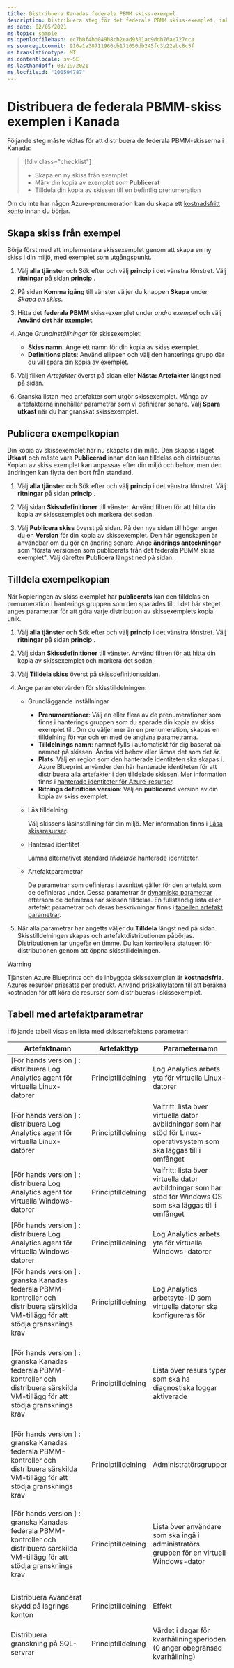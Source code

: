 ```yaml
---
title: Distribuera Kanadas federala PBMM skiss-exempel
description: Distribuera steg för det federala PBMM skiss-exemplet, inklusive information om skiss artefakt parameter.
ms.date: 02/05/2021
ms.topic: sample
ms.openlocfilehash: ec7b0f4bd049b8cb2ead9301ac9ddb76ae727cca
ms.sourcegitcommit: 910a1a38711966cb171050db245fc3b22abc8c5f
ms.translationtype: MT
ms.contentlocale: sv-SE
ms.lasthandoff: 03/19/2021
ms.locfileid: "100594787"
---
```

# <a name="deploy-the-canada-federal-pbmm-blueprint-samples"></a>Distribuera de federala PBMM-skiss exemplen i Kanada

Följande steg måste vidtas för att distribuera de federala PBMM-skisserna i Kanada:

> [!div class="checklist"]
> - Skapa en ny skiss från exemplet
> - Märk din kopia av exemplet som **Publicerat**
> - Tilldela din kopia av skissen till en befintlig prenumeration

Om du inte har någon Azure-prenumeration kan du skapa ett [kostnadsfritt konto](https://azure.microsoft.com/free) innan du börjar.

## <a name="create-blueprint-from-sample"></a>Skapa skiss från exempel

Börja först med att implementera skissexemplet genom att skapa en ny skiss i din miljö, med exemplet som utgångspunkt.

1. Välj **alla tjänster** och Sök efter och välj **princip** i det vänstra fönstret. Välj **ritningar** på sidan **princip** .

1. På sidan **Komma igång** till vänster väljer du knappen **Skapa** under _Skapa en skiss_.

1. Hitta det **federala PBMM** skiss-exemplet under _andra exempel_ och välj **Använd det här exemplet**.

1. Ange _Grundinställningar_ för skissexemplet:

   - **Skiss namn**: Ange ett namn för din kopia av skiss exemplet.
   - **Definitions plats**: Använd ellipsen och välj den hanterings grupp där du vill spara din kopia av exemplet.

1. Välj fliken _Artefakter_ överst på sidan eller **Nästa: Artefakter** längst ned på sidan.

1. Granska listan med artefakter som utgör skissexemplet. Många av artefakterna innehåller parametrar som vi definierar senare. Välj **Spara utkast** när du har granskat skissexemplet.

## <a name="publish-the-sample-copy"></a>Publicera exempelkopian

Din kopia av skissexemplet har nu skapats i din miljö. Den skapas i läget **Utkast** och måste vara **Publicerad** innan den kan tilldelas och distribueras. Kopian av skiss exemplet kan anpassas efter din miljö och behov, men den ändringen kan flytta den bort från standard.

1. Välj **alla tjänster** och Sök efter och välj **princip** i det vänstra fönstret. Välj **ritningar** på sidan **princip** .

1. Välj sidan **Skissdefinitioner** till vänster. Använd filtren för att hitta din kopia av skissexemplet och markera det sedan.

1. Välj **Publicera skiss** överst på sidan. På den nya sidan till höger anger du en **Version** för din kopia av skissexemplet. Den här egenskapen är användbar om du gör en ändring senare. Ange **ändrings anteckningar** som "första versionen som publicerats från det federala PBMM skiss exemplet". Välj därefter **Publicera** längst ned på sidan.

## <a name="assign-the-sample-copy"></a>Tilldela exempelkopian

När kopieringen av skiss exemplet har **publicerats** kan den tilldelas en prenumeration i hanterings gruppen som den sparades till. I det här steget anges parametrar för att göra varje distribution av skissexemplets kopia unik.

1. Välj **alla tjänster** och Sök efter och välj **princip** i det vänstra fönstret. Välj **ritningar** på sidan **princip** .

1. Välj sidan **Skissdefinitioner** till vänster. Använd filtren för att hitta din kopia av skissexemplet och markera det sedan.

1. Välj **Tilldela skiss** överst på skissdefinitionssidan.

1. Ange parametervärden för skisstilldelningen:

   - Grundläggande inställningar

     - **Prenumerationer**: Välj en eller flera av de prenumerationer som finns i hanterings gruppen som du sparade din kopia av skiss exemplet till. Om du väljer mer än en prenumeration, skapas en tilldelning för var och en med de angivna parametrarna.
     - **Tilldelnings namn**: namnet fylls i automatiskt för dig baserat på namnet på skissen.
       Ändra vid behov eller lämna det som det är.
     - **Plats**: Välj en region som den hanterade identiteten ska skapas i. Azure Blueprint använder den här hanterade identiteten för att distribuera alla artefakter i den tilldelade skissen. Mer information finns i [hanterade identiteter för Azure-resurser](../../../../active-directory/managed-identities-azure-resources/overview.md).
     - **Ritnings definitions version**: Välj en **publicerad** version av din kopia av skiss exemplet.

   - Lås tilldelning

     Välj skissens låsinställning för din miljö. Mer information finns i [Låsa skissresurser](../../concepts/resource-locking.md).

   - Hanterad identitet

     Lämna alternativet standard _tilldelade_ hanterade identiteter.

   - Artefaktparametrar

     De parametrar som definieras i avsnittet gäller för den artefakt som de definieras under. Dessa parametrar är [dynamiska parametrar](../../concepts/parameters.md#dynamic-parameters) eftersom de definieras när skissen tilldelas. En fullständig lista eller artefakt parametrar och deras beskrivningar finns i [tabellen artefakt parametrar](#artifact-parameters-table).

1. När alla parametrar har angetts väljer du **Tilldela** längst ned på sidan. Skisstilldelningen skapas och artefaktdistributionen påbörjas. Distributionen tar ungefär en timme. Du kan kontrollera statusen för distributionen genom att öppna skisstilldelningen.

> [!WARNING]
> Tjänsten Azure Blueprints och de inbyggda skissexemplen är **kostnadsfria**. Azures resurser [prissätts per produkt](https://azure.microsoft.com/pricing/). Använd [priskalkylatorn](https://azure.microsoft.com/pricing/calculator/) till att beräkna kostnaden för att köra de resurser som distribueras i skissexemplet.

## <a name="artifact-parameters-table"></a>Tabell med artefaktparametrar

I följande tabell visas en lista med skissartefaktens parametrar:

Artefaktnamn|Artefakttyp|Parameternamn|Beskrivning|
|-|-|-|-|
|\[För hands version \] : distribuera Log Analytics agent för virtuella Linux-datorer |Principtilldelning |Log Analytics arbets yta för virtuella Linux-datorer |Mer information finns i [skapa en Log Analytics arbets yta i Azure Portal](../../../../azure-monitor/logs/quick-create-workspace.md). |
|\[För hands version \] : distribuera Log Analytics agent för virtuella Linux-datorer |Principtilldelning |Valfritt: lista över virtuella dator avbildningar som har stöd för Linux-operativsystem som ska läggas till i omfånget |En tom matris kan användas för att ange inga valfria parametrar: `[]` |
|\[För hands version \] : distribuera Log Analytics agent för virtuella Windows-datorer |Principtilldelning |Valfritt: lista över virtuella dator avbildningar som har stöd för Windows OS som ska läggas till i omfånget |En tom matris kan användas för att ange inga valfria parametrar: `[]` |
|\[För hands version \] : distribuera Log Analytics agent för virtuella Windows-datorer |Principtilldelning |Log Analytics arbets yta för virtuella Windows-datorer |Mer information finns i [skapa en Log Analytics arbets yta i Azure Portal](../../../../azure-monitor/logs/quick-create-workspace.md). |
|\[För hands version \] : granska Kanadas federala PBMM-kontroller och distribuera särskilda VM-tillägg för att stödja gransknings krav |Principtilldelning |Log Analytics arbetsyte-ID som virtuella datorer ska konfigureras för |Detta är ID (GUID) för Log Analytics arbets ytan som de virtuella datorerna ska konfigureras för. |
|\[För hands version \] : granska Kanadas federala PBMM-kontroller och distribuera särskilda VM-tillägg för att stödja gransknings krav |Principtilldelning |Lista över resurs typer som ska ha diagnostiska loggar aktiverade |Lista över resurs typer som ska granskas om diagnostisk logg inställning inte är aktive rad. Du hittar giltiga värden i [Azure Monitor-diagnostiska loggar scheman](../../../../azure-monitor/essentials/resource-logs-schema.md#service-specific-schemas). |
|\[För hands version \] : granska Kanadas federala PBMM-kontroller och distribuera särskilda VM-tillägg för att stödja gransknings krav |Principtilldelning |Administratörsgruppen |Grupp. Exempel: `Administrator; myUser1; myUser2` |
|\[För hands version \] : granska Kanadas federala PBMM-kontroller och distribuera särskilda VM-tillägg för att stödja gransknings krav |Principtilldelning |Lista över användare som ska ingå i administratörs gruppen för en virtuell Windows-dator |En semikolonavgränsad lista med medlemmar som ska ingå i den lokala gruppen Administratörer. Exempel: `Administrator; myUser1; myUser2` |
|Distribuera Avancerat skydd på lagrings konton |Principtilldelning |Effekt |Information om princip effekter finns i [förstå Azure policys effekter](../../../policy/concepts/effects.md). |
|Distribuera granskning på SQL-servrar |Principtilldelning |Värdet i dagar för kvarhållningsperioden (0 anger obegränsad kvarhållning) |Retentions dagar (valfritt, _180_ dagar om inget anges) |
|Distribuera granskning på SQL-servrar |Principtilldelning |Resurs grupp namn för lagrings konto för SQL Server-granskning |Granskning skriver databas händelser till en Gransknings logg i ditt Azure Storage konto (ett lagrings konto skapas i varje region där ett SQL Server skapas som delas av alla servrar i regionen). Viktigt – för att granskningen ska fungera korrekt tar du inte bort eller byter namn på resurs gruppen eller lagrings kontona. |
|Distribuera diagnostikinställningar för nätverks säkerhets grupper |Principtilldelning |Prefix för lagrings konto för diagnostik för nätverks säkerhets grupp |Det här prefixet kombineras med nätverks säkerhets gruppens plats för att bilda det skapade lagrings konto namnet. |
|Distribuera diagnostikinställningar för nätverks säkerhets grupper |Principtilldelning |Resurs grupp namn för lagrings konto för nätverksdiagnostik för nätverks säkerhets grupp (måste finnas) |Resurs gruppen som lagrings kontot skapas i. Resurs gruppen måste redan finnas. |

## <a name="next-steps"></a>Nästa steg

Nu när du har granskat stegen för att distribuera Kanadas federala PBMM-exempel kan du gå till följande artiklar om du vill veta mer om översikt och kontroll mappning:

> [!div class="nextstepaction"]
> [Kanadas federala PBMM-ritningar – översikt](./index.md) 
>  [Kanadas federala PBMM-ritningar – kontroll mappning](./control-mapping.md)

Ytterligare artiklar om skisser och hur de används:

- Mer information om [livscykeln för en skiss](../../concepts/lifecycle.md).
- Förstå hur du använder [statiska och dynamiska parametrar](../../concepts/parameters.md).
- Lär dig hur du anpassar [sekvensordningen för en skiss](../../concepts/sequencing-order.md).
- Lär dig hur du använder [resurslåsning för en skiss](../../concepts/resource-locking.md).
- Lär dig hur du [uppdaterar befintliga tilldelningar](../../how-to/update-existing-assignments.md).
